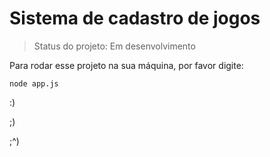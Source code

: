 <h1>Sistema de cadastro de jogos</h1>

> Status do projeto: Em desenvolvimento

Para rodar esse projeto na sua máquina, por favor digite:

```
node app.js
```

:)

;)

;^)